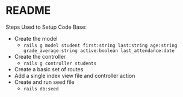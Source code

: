 # README

Steps Used to Setup Code Base:
* Create the model
  * `rails g model student first:string last:string age:string grade_average:string active:boolean last_attendance:date`
* Create the controller
  * `rails g controller students`
* Create a basic set of routes
* Add a single index view file and controller action
* Create and run seed file
  * `rails db:seed`
